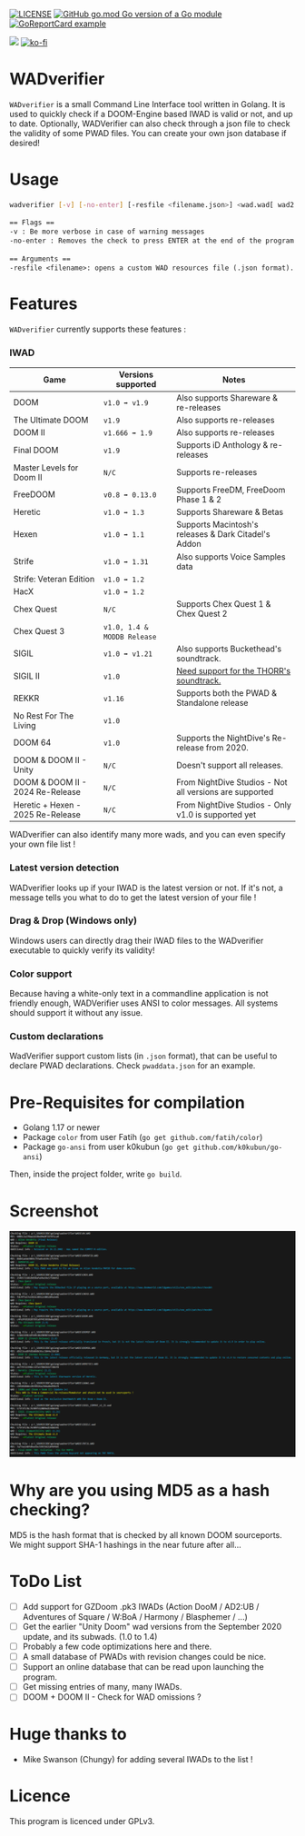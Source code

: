 [![LICENSE](https://img.shields.io/github/license/ch0ww/wadverifier)](LICENSE)
[![GitHub go.mod Go version of a Go module](https://img.shields.io/github/go-mod/go-version/ch0ww/wadverifier)](https://github.com/ch0ww/wadverifier)
[![GoReportCard example](https://goreportcard.com/badge/github.com/ch0ww/wadverifier)](https://goreportcard.com/report/github.com/ch0ww/wadverifier)

[![](https://c5.patreon.com/external/logo/become_a_patron_button.png)](https://patreon.baseq.fr)
[![ko-fi](https://ko-fi.com/img/githubbutton_sm.svg)](https://ko-fi.com/P5P27UZHV)

# WADverifier

`WADverifier` is a small Command Line Interface tool written in Golang. It is used to quickly check if a DOOM-Engine based IWAD is valid or not, and up to date. 
Optionally, WADVerifier can also check through a json file to check the validity of some PWAD files. You can create your own json database if desired!

# Usage
```sh
wadverifier [-v] [-no-enter] [-resfile <filename.json>] <wad.wad[ wad2.wad ...]>
```

```
== Flags ==
-v : Be more verbose in case of warning messages
-no-enter : Removes the check to press ENTER at the end of the program

== Arguments ==
-resfile <filename>: opens a custom WAD resources file (.json format).
``` 

# Features
`WADverifier` currently supports these features :

### IWAD 

| Game | Versions supported | Notes |
| --- | --- | --- |
| DOOM | `v1.0 ➡ v1.9` | Also supports Shareware & re-releases |
| The Ultimate DOOM | `v1.9` | Also supports re-releases |
| DOOM II | `v1.666 ➡ 1.9` | Also supports re-releases |
| Final DOOM | `v1.9` | Supports iD Anthology & re-releases |
| Master Levels for Doom II | `N/C` | Supports re-releases |
| FreeDOOM | `v0.8 ➡ 0.13.0` | Supports FreeDM, FreeDoom Phase 1 & 2 |
| Heretic | `v1.0 ➡ 1.3` | Supports Shareware & Betas |
| Hexen | `v1.0 ➡ 1.1` | Supports Macintosh's releases & Dark Citadel's Addon |
| Strife | `v1.0 ➡ 1.31` | Also supports Voice Samples data |
| Strife: Veteran Edition | `v1.0 ➡ 1.2` |  |
| HacX | `v1.0 ➡ 1.2` |  |
| Chex Quest | `N/C` | Supports Chex Quest 1 & Chex Quest 2 |
| Chex Quest 3 | `v1.0, 1.4 & MODDB Release` |  |
| SIGIL | `v1.0 ➡ v1.21` | Also supports Buckethead's soundtrack. |
| SIGIL II | `v1.0` | [Need support for the THORR's soundtrack.](https://github.com/Ch0wW/wadverifier/issues/8) |
| REKKR | `v1.16` | Supports both the PWAD & Standalone release |
| No Rest For The Living | `v1.0` | |
| DOOM 64 | `v1.0` | Supports the NightDive's Re-release from 2020. |
| DOOM & DOOM II - Unity | `N/C` | Doesn't support all releases. |
| DOOM & DOOM II - 2024 Re-Release | `N/C` | From NightDive Studios - Not all versions are supported |
| Heretic + Hexen - 2025 Re-Release | `N/C` | From NightDive Studios - Only v1.0 is supported yet |

WADverifier can also identify many more wads, and you can even specify your own file list !

### Latest version detection
WADverifier looks up if your IWAD is the latest version or not. If it's not, a message tells you what to do to get the latest version of your file !

### Drag & Drop (Windows only)
Windows users can directly drag their IWAD files to the WADverifier executable to quickly verify its validity!

### Color support
Because having a white-only text in a commandline application is not friendly enough, WADVerifier uses ANSI to color messages. All systems should support it without any issue.

### Custom declarations
WadVerifier support custom lists (in `.json` format), that can be useful to declare PWAD declarations. Check `pwaddata.json` for an example.

# Pre-Requisites for compilation
- Golang 1.17 or newer
- Package `color` from user Fatih (`go get github.com/fatih/color`)
- Package `go-ansi` from user k0kubun (`go get github.com/k0kubun/go-ansi`)

Then, inside the project folder, write `go build`.

# Screenshot
![Testing Image](media/test.png)

# Why are you using MD5 as a hash checking?
MD5 is the hash format that is checked by all known DOOM sourceports. We might support SHA-1 hashings in the near future after all...

# ToDo List
- [ ] Add support for GZDoom .pk3 IWADs (Action DooM / AD2:UB / Adventures of Square / W:BoA / Harmony / Blasphemer / ...)
- [ ] Get the earlier "Unity Doom" wad versions from the September 2020 update, and its subwads. (1.0 to 1.4)
- [ ] Probably a few code optimizations here and there.
- [ ] A small database of PWADs with revision changes could be nice.
- [ ] Support an online database that can be read upon launching the program.
- [ ] Get missing entries of many, many IWADs.
- [ ] DOOM + DOOM II - Check for WAD omissions ?

# Huge thanks to 
* Mike Swanson (Chungy) for adding several IWADs to the list !

# Licence
This program is licenced under GPLv3.
